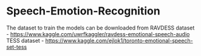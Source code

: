 # Speech-Emotion-Recognition
The dataset to train the models can be downloaded from 
      RAVDESS dataset - https://www.kaggle.com/uwrfkaggler/ravdess-emotional-speech-audio
      TESS dataset - https://www.kaggle.com/ejlok1/toronto-emotional-speech-set-tess
